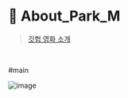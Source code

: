 
# 📌 About_Park_M

>[깃헙 영화 소개](https://byeot.github.io/About_Park_M/)

<br>




#main

![image](https://user-images.githubusercontent.com/94339420/193729089-bc1a1899-aad7-49a2-81f1-5c544ecd36bc.png)

